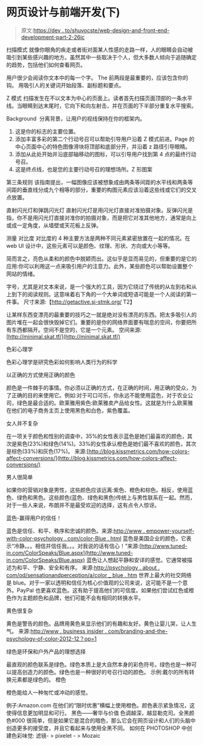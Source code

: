 # 网页设计与前端开发(下)

> 原文:[https://dev . to/shuvocste/web-design-and-front-end-development-part-2-26ic](https://dev.to/shuvocste/web-design-and-front-end-development-part-2-26ic)

扫描模式
就像你眼角的疾走或者街对面某人性感的走路一样，人的眼睛会自动被吸引到某些感兴趣的地方。虽然其中一些取决于个人，但大多数人倾向于追随确定的趋势，包括他们如何查看网页。

用户很少会阅读你文本中的每一个字。 The 前两段是最重要的，应该包含你的钩。 用吸引人的关键词开始段落、副标题和要点。

Z 模式
扫描发生在不以文本为中心的页面上。读者首先扫描页面顶部的一条水平线。当眼睛到达末尾时，它向下和向左射击，并在页面的下半部分重复水平搜索。

Background 
分离背景，让用户的视线保持在你的框架内。

1.  这是你的标志的主要位置。
2.  添加丰富多彩的第二个行动号召可以帮助引导用户沿着 Z 模式前进。Page 的中心页面中心的特色图像滑块将顶部和底部分开，并沿着 z 路径引导眼睛。
3.  添加从此处开始并沿底部轴移动的图标，可以引导用户找到第 4 点的最终行动号召。
4.  这是终点线，也是您的主要行动号召的理想场所。Z 形图案

第三条规则
该指南提出，一幅图像应该被想象成由两条等间距的水平线和两条等间距的垂直线分成九个相等的部分，重要的构图元素应该沿着这些线或它们的交叉点放置。

直射闪光灯和弹跳闪光灯
直射闪光灯是用闪光灯直接对准拍摄对象。反弹闪光是指，你不是用闪光灯直接对准你的拍摄对象，而是把它对准其他地方，通常是向上或成一定角度，从墙壁或天花板上反弹。

测量
对比度
对比度的 4 种主要方法是两种不同元素紧密放置在一起的情况。在 web UI 设计中，这些元素可以是颜色、纹理、形状、方向或大小等等。

简而言之，亮色从柔和的颜色中脱颖而出。这似乎是显而易见的，但重要的是它的应用:你可以利用这一点来吸引用户的注意力。此外，某些颜色可以帮助设置整个网站的情绪。

字号，尤其是对文本来说，是一个强大的工具，因为它绕过了传统的从左到右和从上到下的阅读规则。这意味着右下角的一个大单词或短语可能是一个人阅读的第一件事。
尺寸来源:【http://getactive.sj-stmk.org/ T2】

让某样东西变漂亮的最重要的技巧之一就是绝对没有漂亮的东西。把太多吸引人的图片堆在一起会很快毁掉它们。重要的是你的网络界面要有喘息的空间，你要把所有东西都隔开。空间不是空的，它是一个元素。
空间来源:[http://minimal.skat.tf/](http://minimal.skat.tf/)

色彩心理学

色彩心理学是研究色彩如何影响人类行为的科学

以正确的方式使用正确的颜色

颜色是一件棘手的事情。你必须以正确的方式，在正确的时间，用正确的受众，为了正确的目的来使用它。例如:对于可口可乐，你永远不能使用蓝色，对于农业公司，绿色是最合适的。欧莱雅用紫色:欧莱雅卖产品给女性。这就是为什么欧莱雅在他们的电子商务主页上使用黑色和白色，紫色覆盖。

女人并不复杂

在一项关于颜色和性别的调查中，35%的女性表示蓝色是她们最喜欢的颜色，其次是紫色(23%)和绿色(14%)。33%的女性承认橙色是她们最不喜欢的颜色，其次是棕色(33%)和灰色(17%)。
来源:[http://blog.kissmetrics.com/how-colors-affect-conversions/](http://blog.kissmetrics.com/how-colors-affect-conversions/)

男人很简单

如果你的营销对象是男性，这些颜色应该远离:紫色、橙色和棕色。相反，使用蓝色、绿色和黑色。这些颜色(蓝色、绿色和黑色)传统上与男性联系在一起。然而，对于一些人来说，布朗并不是最受欢迎的选择，这有点令人惊讶。

蓝色-赢得用户的信任！

蓝色是信任、和平、秩序和忠诚的颜色。来源:[http://www . empower-yourself-with-color-psychology . com/color-Blue . html](http://www.empower-yourself-with-color-psychology.com/color-blue.html)
蓝色是美国企业的颜色，它表示“冷静。。。相信并信任我。。。对我说的话有信心！”来源:[http://www.tuned-in.com/ColorSpeaks/Blue.aspx](http://www.tuned-in.com/ColorSpeaks/Blue.aspx)
蓝色让人想起平静和安详的感觉。它通常被描述为和平、宁静、安全和有序。
来源:[http://psychology . about . com/od/sensationandperception/a/color _ blue . htm](http://psychology.about.com/od/sensationandperception/a/color_blue.htm)
世界上最大的社交网络是 blue。对于一家以透明和信任为核心价值观的公司来说，这可能不是一个意外。PayPal 也更喜欢蓝色。这有助于提高他们的可信度。如果他们尝试红色或橙色作为主题颜色和品牌，他们可能不会有相同的转换水平。

黄色很复杂

黄色是警告的颜色。品牌用黄色来显示他们的有趣和友好。黄色让婴儿哭，让人生气。
来源:[http://www . business insider . com/branding-and-the-psychology-of-color-2012-12？op=1](http://www.businessinsider.com/branding-and-the-psychology-of-color-2012-12?op=1)

绿色是环保和户外产品的理想选择

最直观的颜色联系是绿色。绿色本质上是大自然本身的彩色符号。绿色也是一种可以提高创造力的颜色。绿色也是一种很好的号召行动的颜色。
示例:戴尔的所有转换元素都是绿色的。
橙色

橙色能给人一种匆忙或冲动的感觉。

例子:Amazon.com 在他们的“限时优惠”横幅上使用橙色。颜色表示紧急情况，这使得信息更加明显和可行。
黑色——奢华与价值
色调越深，越显勒克司。全黑颜色#000 很简单，但是如果它是混合的暗色，那么它会在网页设计和人们的头脑中创造更多的接受度，并且它看起来与使用全黑不同。
如何在 PHOTOSHOP 中创建色彩味觉:
滤镜- > pixelet - > Mozaic
